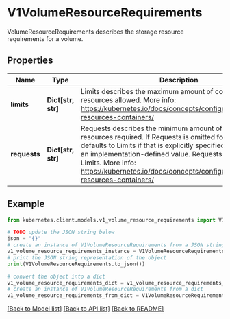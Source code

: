# V1VolumeResourceRequirements

VolumeResourceRequirements describes the storage resource requirements for a volume.

## Properties

Name | Type | Description | Notes
------------ | ------------- | ------------- | -------------
**limits** | **Dict[str, str]** | Limits describes the maximum amount of compute resources allowed. More info: https://kubernetes.io/docs/concepts/configuration/manage-resources-containers/ | [optional] 
**requests** | **Dict[str, str]** | Requests describes the minimum amount of compute resources required. If Requests is omitted for a container, it defaults to Limits if that is explicitly specified, otherwise to an implementation-defined value. Requests cannot exceed Limits. More info: https://kubernetes.io/docs/concepts/configuration/manage-resources-containers/ | [optional] 

## Example

```python
from kubernetes.client.models.v1_volume_resource_requirements import V1VolumeResourceRequirements

# TODO update the JSON string below
json = "{}"
# create an instance of V1VolumeResourceRequirements from a JSON string
v1_volume_resource_requirements_instance = V1VolumeResourceRequirements.from_json(json)
# print the JSON string representation of the object
print(V1VolumeResourceRequirements.to_json())

# convert the object into a dict
v1_volume_resource_requirements_dict = v1_volume_resource_requirements_instance.to_dict()
# create an instance of V1VolumeResourceRequirements from a dict
v1_volume_resource_requirements_from_dict = V1VolumeResourceRequirements.from_dict(v1_volume_resource_requirements_dict)
```
[[Back to Model list]](../README.md#documentation-for-models) [[Back to API list]](../README.md#documentation-for-api-endpoints) [[Back to README]](../README.md)


